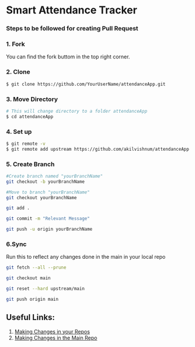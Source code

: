 # Smart Attendance Tracker

### Steps to be followed for creating Pull Request
### 1. Fork

You can find the fork buttom in the top right corner.

 
### 2. Clone 
```sh
$ git clone https://github.com/YourUserName/attendanceApp.git
```
### 3. Move Directory
```sh
# This will change directory to a folder attendanceApp
$ cd attendanceApp
```
### 4. Set up
```sh
$ git remote -v
$ git remote add upstream https://github.com/akilvishnum/attendanceApp.git
```
### 5. Create Branch
```sh
#Create branch named "yourBranchName"
git checkout -b yourBranchName

#Move to branch "yourBranchName"
git checkout yourBranchName

git add .

git commit -m "Relevant Message"

git push -u origin yourBranchName

```

### 6.Sync


Run this to reflect any changes done in the main in your local repo
```sh
git fetch --all --prune

git checkout main

git reset --hard upstream/main

git push origin main
```

## Useful Links:
1. [Making Changes in your Repos](https://www.tutsmake.com/upload-project-files-on-github-using-command-line/)
2. [Making Changes in the Main Repo](https://galaxyproject.github.io/training-material/topics/contributing/tutorials/github-command-line-contribution/tutorial.html)
